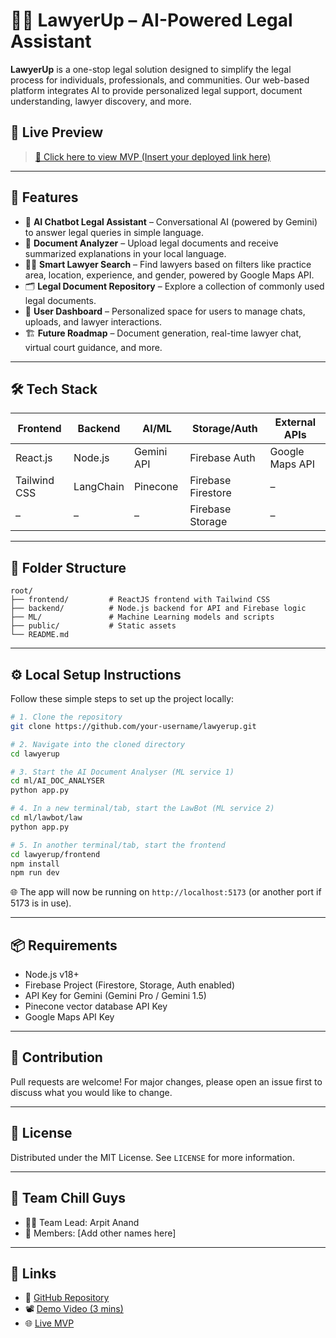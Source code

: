 
# 👩‍⚖️ LawyerUp – AI-Powered Legal Assistant

**LawyerUp** is a one-stop legal solution designed to simplify the legal process for individuals, professionals, and communities. Our web-based platform integrates AI to provide personalized legal support, document understanding, lawyer discovery, and more.

## 🚀 Live Preview  
> [🔗 Click here to view MVP (Insert your deployed link here)](https://your-mvp-link.com)

---

## 🧠 Features

- 💬 **AI Chatbot Legal Assistant** – Conversational AI (powered by Gemini) to answer legal queries in simple language.
- 📄 **Document Analyzer** – Upload legal documents and receive summarized explanations in your local language.
- 🧑‍💼 **Smart Lawyer Search** – Find lawyers based on filters like practice area, location, experience, and gender, powered by Google Maps API.
- 🗂 **Legal Document Repository** – Explore a collection of commonly used legal documents.
- 🧾 **User Dashboard** – Personalized space for users to manage chats, uploads, and lawyer interactions.
- 🏗 **Future Roadmap** – Document generation, real-time lawyer chat, virtual court guidance, and more.

---

## 🛠 Tech Stack

| Frontend | Backend | AI/ML | Storage/Auth | External APIs |
|---------|--------|--------|--------------|----------------|
| React.js | Node.js | Gemini API | Firebase Auth | Google Maps API |
| Tailwind CSS | LangChain | Pinecone | Firebase Firestore | – |
| – | – | – | Firebase Storage | – |

---

## 📁 Folder Structure
```
root/
├── frontend/         # ReactJS frontend with Tailwind CSS
├── backend/          # Node.js backend for API and Firebase logic
├── ML/               # Machine Learning models and scripts
├── public/           # Static assets
└── README.md

```

---

## ⚙️ Local Setup Instructions

Follow these simple steps to set up the project locally:

```bash
# 1. Clone the repository
git clone https://github.com/your-username/lawyerup.git

# 2. Navigate into the cloned directory
cd lawyerup

# 3. Start the AI Document Analyser (ML service 1)
cd ml/AI_DOC_ANALYSER
python app.py

# 4. In a new terminal/tab, start the LawBot (ML service 2)
cd ml/lawbot/law
python app.py

# 5. In another terminal/tab, start the frontend
cd lawyerup/frontend
npm install
npm run dev

```

🌐 The app will now be running on `http://localhost:5173` (or another port if 5173 is in use).

---

## 📦 Requirements

- Node.js v18+
- Firebase Project (Firestore, Storage, Auth enabled)
- API Key for Gemini (Gemini Pro / Gemini 1.5)
- Pinecone vector database API Key
- Google Maps API Key

---

## 🌟 Contribution

Pull requests are welcome! For major changes, please open an issue first to discuss what you would like to change.

---

## 🔐 License

Distributed under the MIT License. See `LICENSE` for more information.

---

## 👥 Team Chill Guys

- 👨‍💻 Team Lead: Arpit Anand  
- 👥 Members: [Add other names here]

---

## 📎 Links

- 🔗 [GitHub Repository](https://github.com/your-username/lawyerup)
- 📽 [Demo Video (3 mins)](https://your-video-link.com)
- 🌐 [Live MVP](https://your-mvp-link.com)
